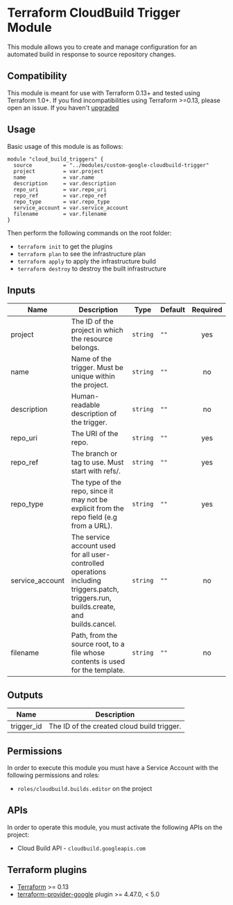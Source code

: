 # Terraform CloudBuild Trigger Module

This module allows you to create and manage configuration for an automated build in response to source repository changes.

## Compatibility
This module is meant for use with Terraform 0.13+ and tested using Terraform 1.0+. If you find incompatibilities using Terraform >=0.13, please open an issue.
If you haven't [upgraded](https://www.terraform.io/upgrade-guides/0-13.html)

## Usage

Basic usage of this module is as follows:

```
module "cloud_build_triggers" {
  source          = "../modules/custom-google-cloudbuild-trigger"
  project         = var.project
  name            = var.name
  description     = var.description
  repo_uri        = var.repo_uri
  repo_ref        = var.repo_ref
  repo_type       = var.repo_type
  service_account = var.service_account
  filename        = var.filename
}
```

Then perform the following commands on the root folder:

- `terraform init` to get the plugins
- `terraform plan` to see the infrastructure plan
- `terraform apply` to apply the infrastructure build
- `terraform destroy` to destroy the built infrastructure

## Inputs

| Name | Description | Type | Default | Required |
|------|-------------|------|---------|:--------:|
| project | The ID of the project in which the resource belongs. | `string` | `""` | yes |
| name | Name of the trigger. Must be unique within the project. | `string` | `""` | no |
| description | Human-readable description of the trigger. | `string` | `""` | no |
| repo_uri | The URI of the repo. | `string` | `""` | yes |
| repo_ref | The branch or tag to use. Must start with refs/. | `string` | `""` | yes |
| repo_type | The type of the repo, since it may not be explicit from the repo field (e.g from a URL). | `string` | `""` | yes |
| service_account | The service account used for all user-controlled operations including triggers.patch, triggers.run, builds.create, and builds.cancel. | `string` | `""` | no |
| filename | Path, from the source root, to a file whose contents is used for the template. | `string` | `""` | no |

## Outputs

| Name | Description |
|------|-------------|
| trigger_id | The ID of the created cloud build trigger. | 

## Permissions

In order to execute this module you must have a Service Account with the following permissions and roles:

- `roles/cloudbuild.builds.editor` on the project

## APIs

In order to operate this module, you must activate the following APIs on the project:

- Cloud Build API - `cloudbuild.googleapis.com`

## Terraform plugins

- [Terraform](https://www.terraform.io/downloads.html) >= 0.13
- [terraform-provider-google](https://github.com/terraform-providers/terraform-provider-google) plugin >= 4.47.0, < 5.0